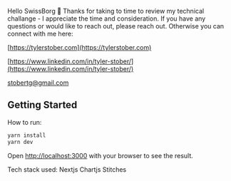Hello SwissBorg 👋 Thanks for taking to time to review my technical challange - I appreciate the time and consideration. If you have any questions or would like to reach out, please reach out. Otherwise you can connect with me here:

[https://tylerstober.com](https://tylerstober.com)

[https://www.linkedin.com/in/tyler-stober/](https://www.linkedin.com/in/tyler-stober/)

stobertg@gmail.com

## Getting Started

How to run:

```bash
yarn install
yarn dev
```

Open [http://localhost:3000](http://localhost:3000) with your browser to see the result.

Tech stack used:
Nextjs
Chartjs
Stitches



